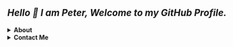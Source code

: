 ## ***Hello 👋 I am Peter, Welcome to my GitHub Profile.***

<details>
    <summary><b>About</b></summary>
    <p align="left"></p>

    ✨ I am a  student, currently studying python.

</details>
<details>
    <summary><b>Contact Me</b></summary>
    <p align="left"></p>
        <a href="https://t.me/Peterparker6">
            <img alt="Telegram" src ="https://telegra.ph/file/42a3fe0ce27da346182d8.jpg" width="50" height="50"/>
        </a><a href="https://www.instagram.com/its_me.kannan?igsh=MTFsbGI4eHd4enN3eQ==">
                 <img alt="instagram" src ="https://telegra.ph/file/ad215e76a27329ff65fd7.jpg" width="125" height="100"/>
        </a>
    </p>
</details>

<!---
Adithyan06/Adithyan06 is a ✨ special ✨ repository because its `README.md` (this file) appears on your GitHub profile.
You can click the Preview link to take a look at your changes.
--->
